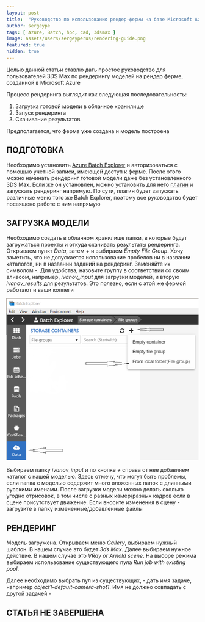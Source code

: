 ```yaml
---
layout: post
title:  "Руководство по использованию рендер-фермы на базе Microsoft Azure"
author: sergeype
tags: [ Azure, Batch, hpc, cad, 3dsmax ]
image: assets/users/sergeyperus/rendering-guide.png
featured: true
hidden: true
---
```


Целью данной статьи ставлю дать простое руководство для пользователей 3DS Max по рендерингу моделей на рендер ферме, созданной в Microsoft Azure

Процесс рендеринга выглядит как следующая последовательность:

1) Загрузка готовой модели в облачное хранилище  
2) Запуск рендеринга  
3) Скачивание результатов

Предполагается, что ферма уже создана и модель построена

## ПОДГОТОВКА

Необходимо установить [Azure Batch Explorer](https://azure.github.io/BatchExplorer/) и авторизоваться с помощью учетной записи, имеющей доступ к ферме. 
После этого можно начинать рендеринг готовой модели даже без установленного 3DS Max. Если же он установлен, можно установить для него [плагин](https://github.com/Azure/azure-batch-rendering/tree/master/plugins/3ds-max/) и запускать рендеринг напрямую. По сути, плагин будет запускать различные меню того же Batch Explorer, поэтому все руководство будет посвящено работе с ним напрямую

## ЗАГРУЗКА МОДЕЛИ

Необходимо создать в облачном хранилище папки, в которые будут загружаться проекты и откуда скачивать результаты рендеринга. 
Открываем пункт *Data*, затем *+* и выбираем *Empty File Group*. Хочу заметить, что не допускается использование пробелов ни в названии каталогов, ни в названии заданий на рендеринг. Заменяйте их символом *-*. Для удобства, назовите группу в соответствии со своим алиасом, например, *ivanov_input* для загрузки моделей, и вторую *ivanov_results* для результатов. Это полезно, если с этой же фермой работают и ваши коллеги


![Image](/assets/users/sergeyperus/new-filegroup.png)

Выбираем папку *ivanov_input* и по кнопке *+* справа от нее добавляем каталог с нашей моделью. Здесь отмечу, что могут быть проблемы, если папка с моделью содержит много вложенных папок с длинными русскими именами. После загрузки модели можно делать сколько угодно отрисовок, в том числе с разных камер/разных кадров если в сцене присутствует движение. Если вносите изменения в сцену - загрузите в папку измененные/добавленные файлы 

## РЕНДЕРИНГ

Модель загружена. Открываем меню *Gallery*, выбираем нужный шаблон. В нашем случае это будет *3ds Max*. Далее выбираем нужное действие. В нашем случае это *VRay or Arnold scene*. На выборе режима выбираем использование существующего пула *Run job with existing pool*.

Далее необходимо выбрать пул из существующих,
    - дать имя задаче, например *object1-default-camera-shot1*. Имя не должно совпадать с другой задачей
    - 

## СТАТЬЯ НЕ ЗАВЕРШЕНА